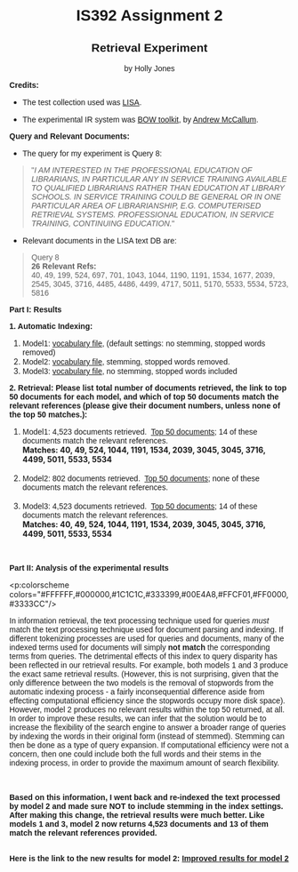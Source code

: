 <html>

<head>
<meta http-equiv="Content-Language" content="zh-tw">
<meta http-equiv="Content-Type" content="text/html">
<meta name="GENERATOR" content="Microsoft FrontPage 5.0">
<meta name="ProgId" content="FrontPage.Editor.Document">
<title>IS392 Assignment 2: Retrieval Experiment</title>
</head>

<body>

<h1 align="center"><font face="Arial">IS392 Assignment 2</font></h1>
<h2 align="center"><b><font face="Arial">Retrieval Experiment</font></b></h2>
<p align="center"><font face="Arial">by Holly Jones</font></p>
<p align="left"><font face="Arial"><b>Credits:</b></font></p>
<ul>
  <li>
    <p align="left"><font face="Arial">The test collection used was <a 
href="http://ir.dcs.gla.ac.uk/resources/test_collections/">LISA</a>.</font></li>  
  <li>  
    <p align="left"><font face="Arial">The experimental IR system was <a href="http://www-2.cs.cmu.edu/~mccallum/bow/">BOW   
toolkit</a>, by <a href="http://www-2.cs.cmu.edu/~mccallum/">Andrew McCallum</a>.</font></li>   
</ul>   
<p><font face="Arial"><b>Query and Relevant Documents:</b></font></p>    
<ul>    
  <li><font face="Arial">The query for my experiment is Query 8:</font></li>     
</ul>     
<blockquote>     
<p><font face="Arial">&quot;<em>I AM INTERESTED IN THE PROFESSIONAL EDUCATION
OF LIBRARIANS, IN PARTICULAR ANY IN SERVICE TRAINING AVAILABLE TO
QUALIFIED LIBRARIANS RATHER THAN EDUCATION AT LIBRARY SCHOOLS.  IN
SERVICE TRAINING COULD BE GENERAL OR IN ONE PARTICULAR AREA OF
LIBRARIANSHIP, E.G. COMPUTERISED RETRIEVAL SYSTEMS. PROFESSIONAL
EDUCATION, IN SERVICE TRAINING, CONTINUING EDUCATION.</em>&quot;</font></p>     
</blockquote>     
<ul>     
  <li><font face="Arial">Relevant documents in the LISA text DB are:</font></li>     
</ul>     
<blockquote>     
<p><font face="Arial">Query 8<br>       
<strong>26 Relevant Refs:</strong><br>       
40, 49, 199, 524, 697, 701, 1043, 1044, 1190, 1191, 1534, 1677, 2039, 2545, 3045, 3716,
4485, 4486, 4499, 4717, 5011, 5170, 5533, 5534, 5723, 5816</font></p>      
</blockquote>      
<p><font face="Arial"><b>Part I: Results</b></font></p>  
<p><font face="Arial"><b>1. Automatic Indexing:</b></font></p>   
<ol>   
  <li><font face="Arial">Model1: <a href="http://web.njit.edu/~haj3/IS392/model1/vocabulary"> vocabulary    
    file</a>, (default settings: no stemming, stopped words       
    removed)</font></li>      
  <li><font face="Arial">Model2: <a href="http://web.njit.edu/~haj3/IS392/model2/vocabulary"> vocabulary    
    file</a>, stemming<span lang="en-us">, stopped words removed.</span></font></li>  
  <li><font face="Arial">Model3: <a href="http://web.njit.edu/~haj3/IS392/model3/vocabulary"> vocabulary    
    file</a>, <span lang="en-us">no stemming, </span>stopped words included</font></li>    
</ol>    
<p><font face="Arial"><b>2. Retrieval: Please list total number of documents retrieved, the link to top 50 documents     
for each model, and which of top 50 documents match the relevant references 
(please give their document numbers, unless none of the 
top 50 matches.):</b></font></p>     
<ol>     
  <li><font face="Arial">Model1: 4,523 documents retrieved.&nbsp; <a href="http://web.njit.edu/~haj3/IS392/model1/retrieved_docs">Top    
    50 documents</a>; 14 of these documents match the relevant references.</font>
    <br><strong>Matches: 40, 49, 524, 1044, 1191, 1534, 2039, 3045, 3045, 3716, 4499, 5011, 5533, 5534</strong></li><br>

  <li><font face="Arial">Model2</font><font face="Arial">:</font> <font face="Arial">802 documents retrieved.&nbsp; <a href="http://web.njit.edu/~haj3/IS392/model2/retrieved_docs">Top    
    50 documents</a></font><font face="Arial">; none of these documents match the relevant references.</font></li><br>


  <li><font face="Arial">Model3:</font> <font face="Arial">4,523 documents    
    retrieved.&nbsp; <a href="http://web.njit.edu/~haj3/IS392/model3/retrieved_docs">Top    
    50 documents</a></font><font face="Arial">; 14 of these documents match the relevant references.</font><br><strong>Matches: 40, 49, 524, 1044, 1191, 1534, 2039, 3045, 3045, 3716, 4499, 5011, 5533, 5534</strong></li>  
</ol> <br> 
<p><font face="Arial"><b>Part II: Analysis of the 
experimental results</b></font></p>      
   
<p:colorscheme
 colors="#FFFFFF,#000000,#1C1C1C,#333399,#00E4A8,#FFCF01,#FF0000,#3333CC"/>
<div v:shape="_x0000_s3074" class="O" style="mso-margin-left-alt:216">
  
  <font face="Arial">
  <p>In information retrieval, the text processing technique used for queries <em>must</em> match the text processing technique used for document parsing and indexing. If different tokenizing processes are used for queries and documents, many of the indexed terms used for documents will simply <strong>not match</strong> the corresponding terms from queries. The detrimental effects of this index to query disparity has been reflected in our retrieval results. For example, both models 1 and 3 produce the exact same retrieval results. (However, this is not surprising, given that the only difference between the two models is the removal of stopwords from the automatic indexing process - a fairly inconsequential difference aside from effecting computational efficiency since the stopwords occupy more disk space). However, model 2 produces no relevant results within the top 50 returned, at all. In order to improve these results, we can infer that the solution would be to increase the flexibility of the search engine to answer a broader range of queries by indexing the words in their original form (instead of stemmed). Stemming can then be done as a type of query expansion. If computational efficiency were not a concern, then one could include both the full words and their stems in the indexing process, in order to provide the maximum amount of search flexibility. 

  <br><br><strong>Based on this information, I went back and re-indexed the text processed by model 2 and made sure NOT to include stemming in the index settings. After making this change, the retrieval results were much better. Like models 1 and 3, model 2 now returns 4,523 documents and 13 of them match the relevant references provided.<br><br>

  Here is the link to the new results for model 2: <a href="http://web.njit.edu/~haj3/IS392/model2/new_retrieved_docs">Improved results for model 2</a></strong>  

  </p></font>
</div>
   
</body>   
   
</html>

